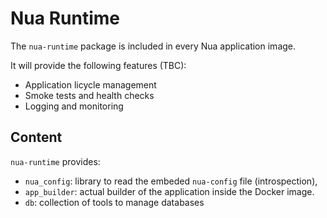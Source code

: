 # Nua Runtime

The `nua-runtime` package is included in every Nua application image.

It will provide the following features (TBC):

-   Application licycle management
-   Smoke tests and health checks
-   Logging and monitoring

## Content

`nua-runtime` provides:

-   `nua_config`: library to read the embeded `nua-config` file (introspection),
-   `app_builder`: actual builder of the application inside the Docker image.
-   `db`: collection of tools to manage databases
